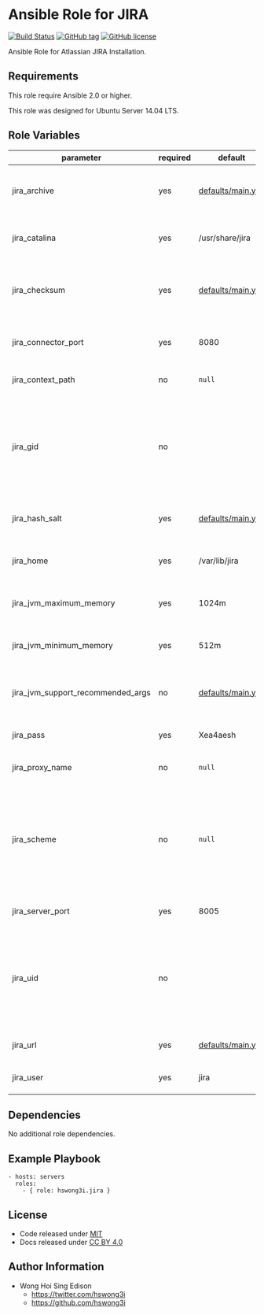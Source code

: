 Ansible Role for JIRA
=====================

[![Build Status](https://travis-ci.org/pantarei/ansible-role-jira.svg?branch=master)](https://travis-ci.org/pantarei/ansible-role-jira)
[![GitHub tag](https://img.shields.io/github/tag/pantarei/ansible-role-jira.svg)](https://github.com/pantarei/ansible-role-jira)
[![GitHub license](https://img.shields.io/github/license/pantarei/ansible-role-jira.svg)](https://github.com/pantarei/ansible-role-jira/blob/master/LICENSE)

Ansible Role for Atlassian JIRA Installation.

Requirements
------------

This role require Ansible 2.0 or higher.

This role was designed for Ubuntu Server 14.04 LTS.

Role Variables
--------------

<table>
<colgroup>
<col width="20%" />
<col width="20%" />
<col width="20%" />
<col width="20%" />
<col width="20%" />
</colgroup>
<thead>
<tr class="header">
<th>parameter</th>
<th>required</th>
<th>default</th>
<th>choices</th>
<th>comments</th>
</tr>
</thead>
<tbody>
<tr class="odd">
<td>jira_archive</td>
<td>yes</td>
<td><a href="https://github.com/pantarei/ansible-role-jira/blob/master/defaults/main.yml">defaults/main.yml</a></td>
<td></td>
<td>Download archive filename for cache during (re)install.</td>
</tr>
<tr class="even">
<td>jira_catalina</td>
<td>yes</td>
<td>/usr/share/jira</td>
<td></td>
<td>Location for the JIRA installation directory.</td>
</tr>
<tr class="odd">
<td>jira_checksum</td>
<td>yes</td>
<td><a href="https://github.com/pantarei/ansible-role-jira/blob/master/defaults/main.yml">defaults/main.yml</a></td>
<td></td>
<td>Download archive sha256 checksum for cache during (re)install.</td>
</tr>
<tr class="even">
<td>jira_connector_port</td>
<td>yes</td>
<td>8080</td>
<td></td>
<td>JIRA Apache Tomcat connector port.</td>
</tr>
<tr class="odd">
<td>jira_context_path</td>
<td>no</td>
<td><code>null</code></td>
<td></td>
<td>Pass value as <code>path</code> to <a href="https://github.com/pantarei/ansible-role-jira/blob/master/templates/usr/share/jira/conf/server.xml.j2">template</a>.</td>
</tr>
<tr class="even">
<td>jira_gid</td>
<td>no</td>
<td></td>
<td></td>
<td>Specifying the GID for shared storage. NOTE: This value should only be set once before deploying and then never changed.</td>
</tr>
<tr class="odd">
<td>jira_hash_salt</td>
<td>yes</td>
<td><a href="https://github.com/pantarei/ansible-role-jira/blob/master/defaults/main.yml">defaults/main.yml</a></td>
<td></td>
<td>Specific password hash salt for sha512.</td>
</tr>
<tr class="even">
<td>jira_home</td>
<td>yes</td>
<td>/var/lib/jira</td>
<td></td>
<td>Location for the JIRA home directory.</td>
</tr>
<tr class="odd">
<td>jira_jvm_maximum_memory</td>
<td>yes</td>
<td>1024m</td>
<td></td>
<td>JIRA JVM maximum memory usage.</td>
</tr>
<tr class="even">
<td>jira_jvm_minimum_memory</td>
<td>yes</td>
<td>512m</td>
<td></td>
<td>JIRA JVM minimum memory usage.</td>
</tr>
<tr class="odd">
<td>jira_jvm_support_recommended_args</td>
<td>no</td>
<td><a href="https://github.com/pantarei/ansible-role-jira/blob/master/defaults/main.yml">defaults/main.yml</a></td>
<td></td>
<td>Atlassian Support recommended JVM arguments.</td>
</tr>
<tr class="even">
<td>jira_pass</td>
<td>yes</td>
<td>Xea4aesh</td>
<td></td>
<td>Password for JIRA system user.</td>
</tr>
<tr class="odd">
<td>jira_proxy_name</td>
<td>no</td>
<td><code>null</code></td>
<td></td>
<td>Pass value as <code>proxyName</code> to <a href="https://github.com/pantarei/ansible-role-jira/blob/master/templates/usr/share/jira/conf/server.xml.j2">template</a>.</td>
</tr>
<tr class="even">
<td>jira_scheme</td>
<td>no</td>
<td><code>null</code></td>
<td><ul>
<li><code>null</code></li>
<li>http</li>
<li>https</li>
</ul></td>
<td>Install JIRA in standalone mode if <code>null</code>, or integrating with Apache using HTTP if <code>http</code>, or integrating with Apache using HTTPS if <code>https</code>.</td>
</tr>
<tr class="odd">
<td>jira_server_port</td>
<td>yes</td>
<td>8005</td>
<td></td>
<td>JIRA Apache Tomcat server port.</td>
</tr>
<tr class="even">
<td>jira_uid</td>
<td>no</td>
<td></td>
<td></td>
<td>Specifying the UID for shared storage. NOTE: This value should only be set once before deploying and then never changed.</td>
</tr>
<tr class="odd">
<td>jira_url</td>
<td>yes</td>
<td><a href="https://github.com/pantarei/ansible-role-jira/blob/master/defaults/main.yml">defaults/main.yml</a></td>
<td></td>
<td>URL for download archive.</td>
</tr>
<tr class="even">
<td>jira_user</td>
<td>yes</td>
<td>jira</td>
<td></td>
<td>Username for JIRA system user.</td>
</tr>
</tbody>
</table>

Dependencies
------------

No additional role dependencies.

Example Playbook
----------------

    - hosts: servers
      roles:
        - { role: hswong3i.jira }

License
-------

-   Code released under [MIT](https://github.com/pantarei/ansible-role-jira/blob/master/LICENSE)
-   Docs released under [CC BY 4.0](http://creativecommons.org/licenses/by/4.0/)

Author Information
------------------

-   Wong Hoi Sing Edison
    -   <a href="https://twitter.com/hswong3i" class="uri" class="uri">https://twitter.com/hswong3i</a>
    -   <a href="https://github.com/hswong3i" class="uri" class="uri">https://github.com/hswong3i</a>

